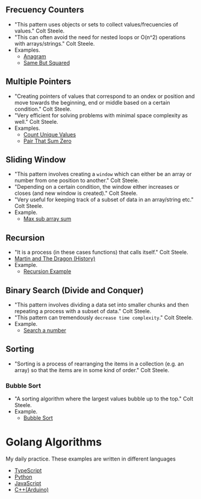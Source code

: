 ## Frecuency Counters

* "This pattern uses objects or sets to collect values/frecuencies of values." Colt Steele. 
* "This can often avoid the need for nested loops or O(n^2) operations with arrays/strings." Colt Steele. 
* Examples. 
    * [Anagram](https://github.com/cjairm/go/tree/master/Algorithms-Go/001_anagram)
    * [Same But Squared](https://github.com/cjairm/go/tree/master/Algorithms-Go/003_same_but_squared)

## Multiple Pointers

* "Creating pointers of values that correspond to an ondex or position and move towards the beginning, end or middle based on a certain condition." Colt Steele. 
* "Very efficient for solving problems with minimal space complexity as well." Colt Steele. 
* Examples. 
    * [Count Unique Values](https://github.com/cjairm/go/tree/master/Algorithms-Go/002_count_unique_values)
    * [Pair That Sum Zero](https://github.com/cjairm/go/tree/master/Algorithms-Go/004_pair_that_sum_zero)

## Sliding Window

* "This pattern involves creating a `window` which can either be an array or number from one position to another." Colt Steele.
* "Depending on a certain condition, the window either increases or closes (and new window is created)." Colt Steele.
* "Very useful for keeping track of a subset of data in an array/string etc." Colt Steele.
* Example. 
    * [Max sub array sum](https://github.com/cjairm/go/tree/master/Algorithms-Go/005_max_sub_array_sum)

## Recursion 
* "It is a process (in these cases functions) that calls itself." Colt Steele.
* [Martin and The Dragon (History)](https://webdocs.cs.ualberta.ca/~ree/c101-b2/dragonstory0.pdf)
* Example. 
    * [Recursion Example](https://github.com/cjairm/go/tree/master/Algorithms-Go/007_factorial_number)

## Binary Search (Divide and Conquer) 
* "This pattern involves dividing a data set into smaller chunks and then repeating a process with a subset of data." Colt Steele.
* "This pattern can tremendously `decrease time complexity`." Colt Steele.
* Example. 
    * [Search a number](https://github.com/cjairm/go/tree/master/Algorithms-Go/006_search_a_number)

## Sorting 
* "Sorting is a process of rearranging the items in a collection (e.g. an array) so that the items are in some kind of order." Colt Steele.

### Bubble Sort
* "A sorting algorithm where the largest values bubble up to the top." Colt Steele.
* Example. 
    * [Bubble Sort](https://github.com/cjairm/go/tree/master/Algorithms-Go/009_bubble_sort)

# Golang Algorithms

My daily practice. These examples are written in different languages

* [TypeScript](https://github.com/cjairm/typescript/tree/master/Algorithms-TS)
* [Python](https://github.com/cjairm/python/tree/master/Algoritms-Py)
* [JavaScript](https://github.com/cjairm/javascript/tree/master/Algorithms-JS)
* [C++(Arduino)](https://github.com/cjairm/arduino/tree/master/Algorithms-Cpp)